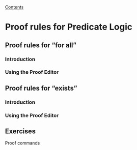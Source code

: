 [Contents](contents.html)

# Proof rules for Predicate Logic

## Proof rules for “for all”

### Introduction

### Using the Proof Editor

## Proof rules for “exists”

### Introduction

### Using the Proof Editor

## Exercises

Proof commands
